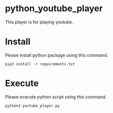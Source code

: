 # python_youtube_player
This player is for playing youtube.

# Install
Please install python package using this command.
```
pip3 install -r requirements.txt
```

# Execute
Please ececute python script using this command.
```
python3 youtube_player.py
```
